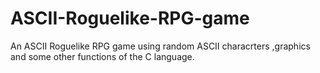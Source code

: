 # ASCII-Roguelike-RPG-game
An ASCII Roguelike RPG game using random ASCII characrters ,graphics and some other  functions of the C language.
